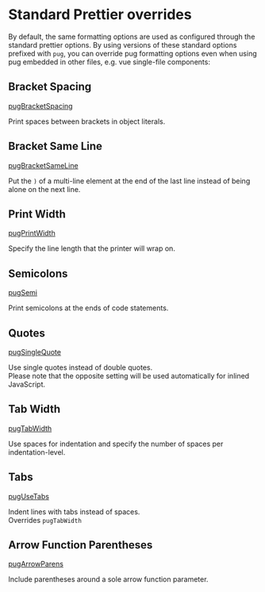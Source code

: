 # Standard Prettier overrides

By default, the same formatting options are used as configured through the standard prettier options. By using versions of these standard options prefixed with `pug`, you can override pug formatting options even when using pug embedded in other files, e.g. vue single-file components:

## Bracket Spacing

[pugBracketSpacing](https://prettier.io/docs/en/options.html#bracket-spacing)

Print spaces between brackets in object literals.

## Bracket Same Line

[pugBracketSameLine](https://prettier.io/docs/en/options.html#bracket-line)

Put the `)` of a multi-line element at the end of the last line instead of being alone on the next line.

## Print Width

[pugPrintWidth](https://prettier.io/docs/en/options.html#print-width)

Specify the line length that the printer will wrap on.

## Semicolons

[pugSemi](https://prettier.io/docs/en/options.html#semicolons)

Print semicolons at the ends of code statements.

## Quotes

[pugSingleQuote](https://prettier.io/docs/en/options.html#quotes)

Use single quotes instead of double quotes.  
Please note that the opposite setting will be used automatically for inlined JavaScript.

## Tab Width

[pugTabWidth](https://prettier.io/docs/en/options.html#tab-width)

Use spaces for indentation and specify the number of spaces per indentation-level.

## Tabs

[pugUseTabs](https://prettier.io/docs/en/options.html#tabs)

Indent lines with tabs instead of spaces.  
Overrides `pugTabWidth`

## Arrow Function Parentheses

[pugArrowParens](https://prettier.io/docs/en/options.html#arrow-function-parentheses)

Include parentheses around a sole arrow function parameter.
